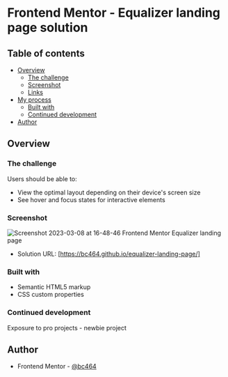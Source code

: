 # Frontend Mentor - Equalizer landing page solution

## Table of contents

- [Overview](#overview)
  - [The challenge](#the-challenge)
  - [Screenshot](#screenshot)
  - [Links](#links)
- [My process](#my-process)
  - [Built with](#built-with)
   - [Continued development](#continued-development)
- [Author](#author)

## Overview

### The challenge

Users should be able to:

- View the optimal layout depending on their device's screen size
- See hover and focus states for interactive elements

### Screenshot

![Screenshot 2023-03-08 at 16-48-46 Frontend Mentor Equalizer landing page](https://user-images.githubusercontent.com/82536545/223745907-4a7a7812-8598-4bcb-8310-a07179f3264a.png)

- Solution URL: [https://bc464.github.io/equalizer-landing-page/]

### Built with

- Semantic HTML5 markup
- CSS custom properties

### Continued development

Exposure to pro projects - newbie project

## Author

- Frontend Mentor - [@bc464](https://www.frontendmentor.io/profile/yourusername)


